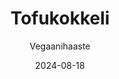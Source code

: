 ---
title: "Tofukokkeli"
image: "https://vegaanibotti.lauravuo.me/2024/08/2024-08-18_small.png"
date: 2024-08-18
receipt_url: "https://vegaanihaaste.fi/reseptit/tofukokkeli"
author: "Vegaanihaaste"
---